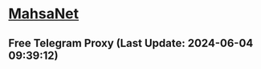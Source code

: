 
# [MahsaNet](https://t.me/mahsa_net)
## Free Telegram Proxy (Last Update: 2024-06-04 09:39:12)

    